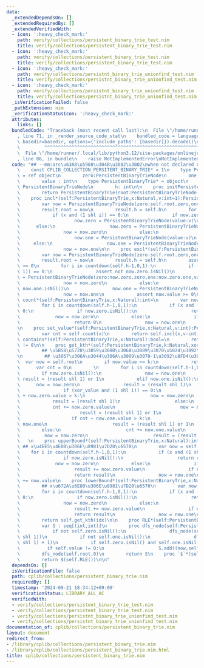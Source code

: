 ```yaml
---
data:
  _extendedDependsOn: []
  _extendedRequiredBy: []
  _extendedVerifiedWith:
  - icon: ':heavy_check_mark:'
    path: verify/collections/persistent_binary_trie_test.nim
    title: verify/collections/persistent_binary_trie_test.nim
  - icon: ':heavy_check_mark:'
    path: verify/collections/persistent_binary_trie_test.nim
    title: verify/collections/persistent_binary_trie_test.nim
  - icon: ':heavy_check_mark:'
    path: verify/collections/persistnt_binary_trie_unionfind_test.nim
    title: verify/collections/persistnt_binary_trie_unionfind_test.nim
  - icon: ':heavy_check_mark:'
    path: verify/collections/persistnt_binary_trie_unionfind_test.nim
    title: verify/collections/persistnt_binary_trie_unionfind_test.nim
  _isVerificationFailed: false
  _pathExtension: nim
  _verificationStatusIcon: ':heavy_check_mark:'
  attributes:
    links: []
  bundledCode: "Traceback (most recent call last):\n  File \"/home/runner/.local/lib/python3.12/site-packages/onlinejudge_verify/documentation/build.py\"\
    , line 71, in _render_source_code_stat\n    bundled_code = language.bundle(stat.path,\
    \ basedir=basedir, options={'include_paths': [basedir]}).decode()\n          \
    \         ^^^^^^^^^^^^^^^^^^^^^^^^^^^^^^^^^^^^^^^^^^^^^^^^^^^^^^^^^^^^^^^^^^^^^^^^^^^^^^^^^\n\
    \  File \"/home/runner/.local/lib/python3.12/site-packages/onlinejudge_verify/languages/nim.py\"\
    , line 86, in bundle\n    raise NotImplementedError\nNotImplementedError\n"
  code: "## --mm:arc\u63A8\u5968\u304B\u3082\u3002\nwhen not declared CPLIB_COLLECTIONS_PERSITENT_BINARY_TRIE:\n\
    \    const CPLIB_COLLECTION_PERSITENT_BINARY_TRIE* = 1\n    type PersistentBinaryTrieNode\
    \ = ref object\n        zero:PersistentBinaryTrieNode\n        one:PersistentBinaryTrieNode\n\
    \        value : int\n    type PersistentBinaryTrie* = object\n        root :\
    \ PersistentBinaryTrieNode\n        h: int\n\n    proc initPersistentBineryTrie*(h:int):PersistentBinaryTrie=\n\
    \        return PersistentBinaryTrie(root:PersistentBinaryTrieNode(),h:h)\n\n\
    \    proc incl*(self:PersistentBinaryTrie,x:Natural,v:int=1):PersistentBinaryTrie=\n\
    \        var now = PersistentBinaryTrieNode(zero:self.root.zero,one:self.root.one,value:self.root.value+v)\n\
    \        result.root = now\n        result.h = self.h\n        for i in countdown(self.h-1,0,1):\n\
    \            if (x and (1 shl i)) == 0:\n                if now.zero.isNil():\n\
    \                    now.zero = PersistentBinaryTrieNode(value:v)\n          \
    \      else:\n                    now.zero = PersistentBinaryTrieNode(zero:now.zero.zero,one:now.zero.one,value:now.zero.value+v)\n\
    \                now = now.zero\n            else:\n                if now.one.isNil():\n\
    \                    now.one = PersistentBinaryTrieNode(value:v)\n           \
    \     else:\n                    now.one = PersistentBinaryTrieNode(zero:now.one.zero,one:now.one.one,value:now.one.value+v)\n\
    \                now = now.one\n\n    proc excl*(self:PersistentBinaryTrie,x:Natural,v:int=1):PersistentBinaryTrie=\n\
    \        var now = PersistentBinaryTrieNode(zero:self.root.zero,one:self.root.one,value:self.root.value-v)\n\
    \        result.root = now\n        result.h = self.h\n        assert now.value\
    \ >= 0\n        for i in countdown(self.h-1,0,1):\n            if (x and (1 shl\
    \ i)) == 0:\n                assert not now.zero.isNil()\n                now.zero\
    \ = PersistentBinaryTrieNode(zero:now.zero.zero,one:now.zero.one,value:now.zero.value-v)\n\
    \                now = now.zero\n            else:\n                assert not\
    \ now.one.isNil()\n                now.one = PersistentBinaryTrieNode(zero:now.one.zero,one:now.one.one,value:now.one.value-v)\n\
    \                now = now.one\n            assert now.value >= 0\n    \n    proc\
    \ count*(self:PersistentBinaryTrie,x:Natural):int=\n        var now = self.root\n\
    \        for i in countdown(self.h-1,0,1):\n            if (x and (1 shl i)) ==\
    \ 0:\n                if now.zero.isNil():\n                    return 0\n   \
    \             now = now.zero\n            else:\n                if now.one.isNil():\n\
    \                    return 0\n                now = now.one\n        return now.value\n\
    \n    proc set_value*(self:PersistentBinaryTrie,x:Natural,v:int):PersistentBinaryTrie=\n\
    \        var cnt = self.count(x)\n        return self.incl(x,v-cnt)\n\n    proc\
    \ contains*(self:PersistentBinaryTrie,x:Natural):bool=\n        return self.count(x)\
    \ != 0\n\n    proc get_kth*(self:PersistentBinaryTrie,k:Natural,xor_value:int=0):int=\n\
    \        ## \u5B58\u5728\u3059\u308B\u306A\u3089\u3070\u5024\u3092\u8FD4\u3059\
    \n        ## \u3057\u306A\u3044\u306A\u3089\u3070-1\u3092\u8FD4\u3059\n      \
    \  var now = self.root\n        if now.value <= k:\n            return -1\n  \
    \      var cnt = 0\n        \n        for i in countdown(self.h-1,0,1):\n    \
    \        if now.zero.isNil():\n                now = now.one\n               \
    \ result = (result shl 1) or 1\n            elif now.one.isNil():\n          \
    \      now = now.zero\n                result = (result shl 1)\n            else:\n\
    \                if (xor_value and (1 shl i)) == 0:\n                    if cnt\
    \ + now.zero.value > k:\n                        now = now.zero\n            \
    \            result = (result shl 1)\n                    else:\n            \
    \            cnt += now.zero.value\n                        now = now.one\n  \
    \                      result = (result shl 1) or 1\n                else:\n \
    \                   if cnt + now.one.value > k:\n                        now =\
    \ now.one\n                        result = (result shl 1) or 1\n            \
    \        else:\n                        cnt += now.one.value\n               \
    \         now = now.zero\n                        result = (result shl 1) \n \
    \   \n    proc upperBound*(self:PersistentBinaryTrie,x:Natural):int=\n       \
    \ ## x\u4EE5\u4E0B\u306E\u8981\u7D20\u6570\n        var now = self.root\n    \
    \    for i in countdown(self.h-1,0,1):\n            if (x and (1 shl i)) == 0:\n\
    \                if now.zero.isNil():\n                    return result\n   \
    \             now = now.zero\n            else:\n                if not now.zero.isNil():\n\
    \                    result += now.zero.value\n                if now.one.isNil():\n\
    \                    return result\n                now = now.one\n        result\
    \ += now.value\n    proc lowerBound*(self:PersistentBinaryTrie,x:Natural):int=\n\
    \        ## x\u672A\u6E80\u306E\u8981\u7D20\u6570\n        var now = self.root\n\
    \        for i in countdown(self.h-1,0,1):\n            if (x and (1 shl i)) ==\
    \ 0:\n                if now.zero.isNil():\n                    return result\n\
    \                now = now.zero\n            else:\n                if not now.zero.isNil():\n\
    \                    result += now.zero.value\n                if now.one.isNil():\n\
    \                    return result\n                now = now.one\n    proc `[]`*(self:PersistentBinaryTrie,idx:Natural):int=\n\
    \        return self.get_kth(idx)\n\n    proc RLE*(self:PersistentBinaryTrie):seq[(int,int)]=\n\
    \        var S : seq[(int,int)]\n        proc dfs_node(self:PersistentBinaryTrieNode,now:int)=\n\
    \            if not self.zero.isNil():\n                dfs_node(self.zero,(now\
    \ shl 1))\n            if not self.one.isNil():\n                dfs_node(self.one,(now\
    \ shl 1) + 1)\n            if self.zero.isNil() and self.one.isNil():\n      \
    \          if self.value != 0:\n                    S.add((now,self.value))\n\
    \        dfs_node(self.root,0)\n        return S\n    proc `$`*(self:PersistentBinaryTrie):string=\n\
    \        return $(self.RLE())\n\n"
  dependsOn: []
  isVerificationFile: false
  path: cplib/collections/persistent_binary_trie.nim
  requiredBy: []
  timestamp: '2024-09-21 18:34:12+09:00'
  verificationStatus: LIBRARY_ALL_AC
  verifiedWith:
  - verify/collections/persistent_binary_trie_test.nim
  - verify/collections/persistent_binary_trie_test.nim
  - verify/collections/persistnt_binary_trie_unionfind_test.nim
  - verify/collections/persistnt_binary_trie_unionfind_test.nim
documentation_of: cplib/collections/persistent_binary_trie.nim
layout: document
redirect_from:
- /library/cplib/collections/persistent_binary_trie.nim
- /library/cplib/collections/persistent_binary_trie.nim.html
title: cplib/collections/persistent_binary_trie.nim
---
```

